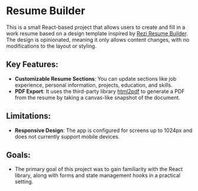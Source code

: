 # Resume Builder

This is a small React-based project that allows users to create and fill in a work resume based on a design template inspired by [Rezi Resume Builder](https://resumebuild.rezi.ai/). The design is opinionated, meaning it only allows content changes, with no modifications to the layout or styling.

## Key Features:
- **Customizable Resume Sections**: You can update sections like job experience, personal information, projects, education, and skills.
- **PDF Export**: It uses the third-party library [html2pdf](https://github.com/spipu/html2pdf) to generate a PDF from the resume by taking a canvas-like snapshot of the document.

## Limitations:
- **Responsive Design**: The app is configured for screens up to 1024px and does not currently support mobile devices.

## Goals:
- The primary goal of this project was to gain familiarity with the React library, along with forms and state management hooks in a practical setting.
